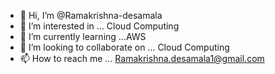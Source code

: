 - 👋 Hi, I’m @Ramakrishna-desamala
- 👀 I’m interested in ... Cloud Computing
- 🌱 I’m currently learning ...AWS
- 💞️ I’m looking to collaborate on ... Cloud Computing
- 📫 How to reach me ... Ramakrishna.desamala1@gmail.com

<!---
Ramakrishna-desamala/Ramakrishna-desamala is a ✨ special ✨ repository because its `README.md` (this file) appears on your GitHub profile.
You can click the Preview link to take a look at your changes.
--->

